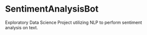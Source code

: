 # SentimentAnalysisBot

Exploratory Data Science Project utilizing NLP to perform sentiment analysis on text.
